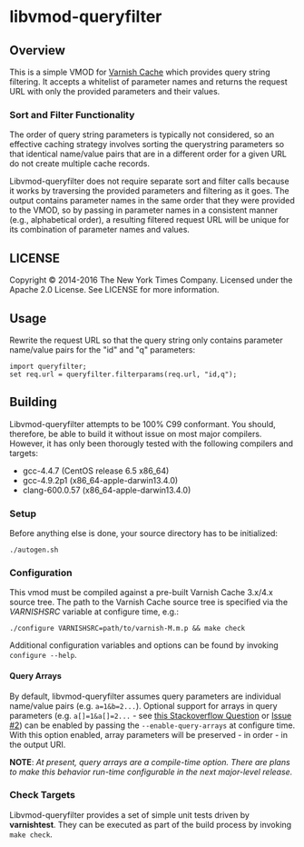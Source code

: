 libvmod-queryfilter
===================

Overview
--------
This is a simple VMOD for [Varnish Cache](https://www.varnish-cache.org/) which
provides query string filtering. It accepts a whitelist of parameter names and
returns the request URL with only the provided parameters and their values.

### Sort and Filter Functionality
The order of query string parameters is typically not considered, so an
effective caching strategy involves sorting the querystring parameters so that
identical name/value pairs that are in a different order for a given URL do not
create multiple cache records.

Libvmod-queryfilter does not require separate sort and filter calls because it
works by traversing the provided parameters and filtering as it goes.
The output contains parameter names in the same order that they were provided
to the VMOD, so by passing in parameter names in a consistent manner (e.g.,
alphabetical order), a resulting filtered request URL will be unique for its
combination of parameter names and values.

LICENSE
-------
Copyright © 2014-2016 The New York Times Company.
Licensed under the Apache 2.0 License. See LICENSE for more information.

Usage
-----
Rewrite the request URL so that the query string only contains parameter
name/value pairs for the "id" and "q" parameters:

    import queryfilter;
    set req.url = queryfilter.filterparams(req.url, "id,q");

Building
--------
Libvmod-queryfilter attempts to be 100% C99 conformant. You should, therefore,
be able to build it without issue on most major compilers. However, it has only
been thorougly tested with the following compilers and targets:
 * gcc-4.4.7 (CentOS release 6.5 x86_64)
 * gcc-4.9.2p1 (x86_64-apple-darwin13.4.0)
 * clang-600.0.57 (x86_64-apple-darwin13.4.0)

### Setup
Before anything else is done, your source directory has to be initialized:

```Shell
./autogen.sh
```

### Configuration
This vmod must be compiled against a pre-built Varnish Cache 3.x/4.x source
tree. The path to the Varnish Cache source tree is specified via the
*VARNISHSRC* variable at configure time, e.g.:

```Shell
./configure VARNISHSRC=path/to/varnish-M.m.p && make check
```

Additional configuration variables and options can be found by invoking
`configure --help`.

#### Query Arrays
By default, libvmod-queryfilter assumes query parameters are individual
name/value pairs (e.g. `a=1&b=2...`). Optional support for arrays in query
parameters (e.g. `a[]=1&a[]=2...` - see [this Stackoverflow Question](http://stackoverflow.com/questions/6243051/how-to-pass-an-array-within-a-query-string) or [Issue #2](https://github.com/NYTimes/libvmod-queryfilter/issues/2))
can be enabled by passing the `--enable-query-arrays` at configure time. With
this option enabled, array parameters will be preserved - in order - in the
output URI.

**NOTE**: _At present, query arrays are a compile-time option. There are plans
to make this behavior run-time configurable in the next major-level release._

### Check Targets
Libvmod-queryfilter provides a set of simple unit tests driven by
**varnishtest**. They can be executed as part of the build process by
invoking `make check`.


